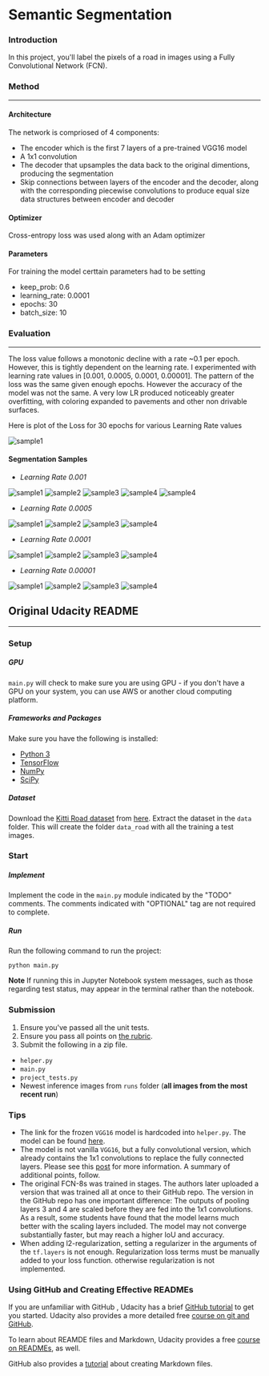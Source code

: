 # Semantic Segmentation
### Introduction
In this project, you'll label the pixels of a road in images using a Fully Convolutional Network (FCN).

### Method
---

#### Architecture
The network is compriosed of 4 components:
- The encoder which is the first 7 layers of a pre-trained VGG16 model
- A 1x1 convolution
- The decoder that upsamples the data back to the original dimentions, producing the segmentation
- Skip connections between layers of the encoder and the decoder, along with the corresponding piecewise convolutions to produce equal size data structures between encoder and decoder

#### Optimizer 

Cross-entropy loss was used along with an Adam optimizer

#### Parameters

For training the model certtain parameters had to be setting

- keep_prob: 0.6
- learning_rate: 0.0001
- epochs: 30
- batch_size: 10

### Evaluation
---
The loss value follows a monotonic decline with a rate ~0.1 per epoch. However, this is tightly dependent on the learning rate. I experimented with learning rate values in [0.001, 0.0005, 0.0001, 0.00001]. The pattern of the loss was the same given enough epochs. However the accuracy of the model was not the same. A very low LR produced noticeably greater overfitting, with coloring expanded to pavements and other non drivable surfaces.

Here is plot of the Loss for 30 epochs for various Learning Rate values

![sample1](./samples/Loss_for_LR.png)

#### Segmentation Samples

- *Learning Rate 0.001*

![sample1](./samples/lr_10-3_01.png)
![sample2](./samples/lr_10-3_02.png)
![sample3](./samples/lr_10-3_03.png)
![sample4](./samples/lr_10-3_04.png)
![sample4](./samples/lr_10-5_04.png)

- *Learning Rate 0.0005*

![sample1](./samples/lr_5-10-4_01.png)
![sample2](./samples/lr_5-10-4_02.png)
![sample3](./samples/lr_5-10-4_03.png)
![sample4](./samples/lr_5-10-4_04.png)

- *Learning Rate 0.0001*

![sample1](./samples/lr_10-4_01.png)
![sample2](./samples/lr_10-4_02.png)
![sample3](./samples/lr_10-4_03.png)
![sample4](./samples/lr_10-4_04.png)

- *Learning Rate 0.00001*

![sample1](./samples/lr_10-5_01.png)
![sample2](./samples/lr_10-5_02.png)
![sample3](./samples/lr_10-5_03.png)
![sample4](./samples/lr_10-5_04.png)

## Original Udacity README
---
### Setup
##### GPU
`main.py` will check to make sure you are using GPU - if you don't have a GPU on your system, you can use AWS or another cloud computing platform.
##### Frameworks and Packages
Make sure you have the following is installed:
 - [Python 3](https://www.python.org/)
 - [TensorFlow](https://www.tensorflow.org/)
 - [NumPy](http://www.numpy.org/)
 - [SciPy](https://www.scipy.org/)
##### Dataset
Download the [Kitti Road dataset](http://www.cvlibs.net/datasets/kitti/eval_road.php) from [here](http://www.cvlibs.net/download.php?file=data_road.zip).  Extract the dataset in the `data` folder.  This will create the folder `data_road` with all the training a test images.

### Start
##### Implement
Implement the code in the `main.py` module indicated by the "TODO" comments.
The comments indicated with "OPTIONAL" tag are not required to complete.
##### Run
Run the following command to run the project:
```
python main.py
```
**Note** If running this in Jupyter Notebook system messages, such as those regarding test status, may appear in the terminal rather than the notebook.

### Submission
1. Ensure you've passed all the unit tests.
2. Ensure you pass all points on [the rubric](https://review.udacity.com/#!/rubrics/989/view).
3. Submit the following in a zip file.
 - `helper.py`
 - `main.py`
 - `project_tests.py`
 - Newest inference images from `runs` folder  (**all images from the most recent run**)
 
 ### Tips
- The link for the frozen `VGG16` model is hardcoded into `helper.py`.  The model can be found [here](https://s3-us-west-1.amazonaws.com/udacity-selfdrivingcar/vgg.zip).
- The model is not vanilla `VGG16`, but a fully convolutional version, which already contains the 1x1 convolutions to replace the fully connected layers. Please see this [post](https://s3-us-west-1.amazonaws.com/udacity-selfdrivingcar/forum_archive/Semantic_Segmentation_advice.pdf) for more information.  A summary of additional points, follow. 
- The original FCN-8s was trained in stages. The authors later uploaded a version that was trained all at once to their GitHub repo.  The version in the GitHub repo has one important difference: The outputs of pooling layers 3 and 4 are scaled before they are fed into the 1x1 convolutions.  As a result, some students have found that the model learns much better with the scaling layers included. The model may not converge substantially faster, but may reach a higher IoU and accuracy. 
- When adding l2-regularization, setting a regularizer in the arguments of the `tf.layers` is not enough. Regularization loss terms must be manually added to your loss function. otherwise regularization is not implemented.
 
### Using GitHub and Creating Effective READMEs
If you are unfamiliar with GitHub , Udacity has a brief [GitHub tutorial](http://blog.udacity.com/2015/06/a-beginners-git-github-tutorial.html) to get you started. Udacity also provides a more detailed free [course on git and GitHub](https://www.udacity.com/course/how-to-use-git-and-github--ud775).

To learn about REAMDE files and Markdown, Udacity provides a free [course on READMEs](https://www.udacity.com/courses/ud777), as well. 

GitHub also provides a [tutorial](https://guides.github.com/features/mastering-markdown/) about creating Markdown files.
